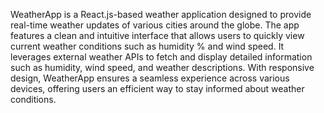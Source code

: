 WeatherApp is a React.js-based weather application designed to provide real-time weather updates of various cities around the globe. The app features a clean and intuitive interface that allows users to quickly view current weather conditions such as humidity % and wind speed. It leverages external weather APIs to fetch and display detailed information such as humidity, wind speed, and weather descriptions. With responsive design, WeatherApp ensures a seamless experience across various devices, offering users an efficient way to stay informed about weather conditions.
